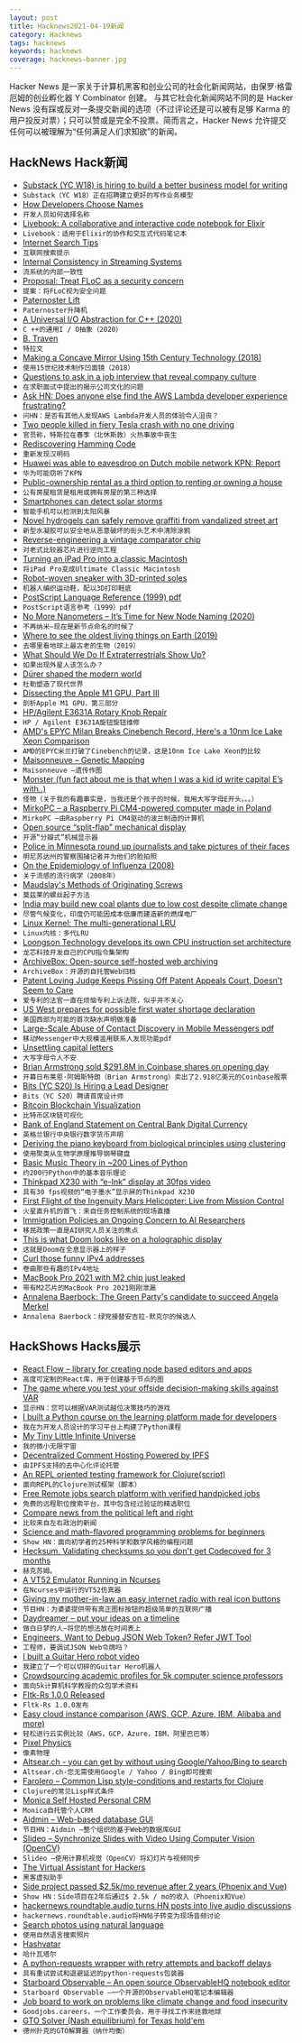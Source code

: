 ```yaml
---
layout: post
title: Hacknews2021-04-19新闻
category: Hacknews
tags: hacknews
keywords: hacknews
coverage: hacknews-banner.jpg
---
```


Hacker News 是一家关于计算机黑客和创业公司的社会化新闻网站，由保罗·格雷厄姆的创业孵化器 Y Combinator 创建。
与其它社会化新闻网站不同的是 Hacker News 没有踩或反对一条提交新闻的选项（不过评论还是可以被有足够 Karma 的用户投反对票）；只可以赞或是完全不投票。简而言之，Hacker News 允许提交任何可以被理解为“任何满足人们求知欲”的新闻。

## HackNews Hack新闻


- [Substack (YC W18) is hiring to build a better business model for writing](https://substack.com/jobs)
- `Substack（YC W18）正在招聘建立更好的写作业务模型`
- [How Developers Choose Names](https://arxiv.org/abs/2103.07487)
- `开发人员如何选择名称`
- [Livebook: A collaborative and interactive code notebook for Elixir](https://dashbit.co/blog/announcing-livebook?new=1)
- `Livebook：适用于Elixir的协作和交互式代码笔记本`
- [Internet Search Tips](https://www.gwern.net/Search)
- `互联网搜索提示`
- [Internal Consistency in Streaming Systems](https://scattered-thoughts.net/writing/internal-consistency-in-streaming-systems/)
- `流系统的内部一致性`
- [Proposal: Treat FLoC as a security concern](https://make.wordpress.org/core/2021/04/18/proposal-treat-floc-as-a-security-concern/)
- `提案：将FLoC视为安全问题`
- [Paternoster Lift](https://en.wikipedia.org/wiki/Paternoster_lift)
- `Paternoster升降机`
- [A Universal I/O Abstraction for C++ (2020)](https://cor3ntin.github.io/posts/iouring/)
- `C ++的通用I / O抽象（2020）`
- [B. Traven](https://en.wikipedia.org/wiki/B._Traven)
- `特拉文`
- [Making a Concave Mirror Using 15th Century Technology (2018)](https://wp.optics.arizona.edu/falco/art-optics/historical-questions/making-a-concave-mirror/)
- `使用15世纪技术制作凹面镜（2018）`
- [Questions to ask in a job interview that reveal company culture](https://www.fastcompany.com/90622890/10-questions-to-ask-in-a-job-interview-that-will-really-expose-a-companys-culture)
- `在求职面试中提出的揭示公司文化的问题`
- [Ask HN: Does anyone else find the AWS Lambda developer experience frustrating?](item?id=26855037)
- `问HN：是否有其他人发现AWS Lambda开发人员的体验令人沮丧？`
- [Two people killed in fiery Tesla crash with no one driving](https://www.click2houston.com/news/local/2021/04/18/2-men-dead-after-fiery-tesla-crash-in-spring-officials-say/)
- `官员称，特斯拉在春季（北休斯敦）火热事故中丧生`
- [Rediscovering Hamming Code](https://blog.digital-horror.com/rediscovering-hamming-code/)
- `重新发现汉明码`
- [Huawei was able to eavesdrop on Dutch mobile network KPN: Report](https://nltimes.nl/2021/04/17/huawei-able-eavesdrop-dutch-mobile-network-kpn-report)
- `华为可能窃听了KPN`
- [Public-ownership rental as a third option to renting or owning a house](https://www.theatlantic.com/ideas/archive/2021/03/why-its-better-to-rent-than-to-own/618254)
- `公有房屋租赁是租用或拥有房屋的第三种选择`
- [Smartphones can detect solar storms](https://academictimes.com/smartphones-can-detect-huge-solar-storms/)
- `智能手机可以检测到太阳风暴`
- [Novel hydrogels can safely remove graffiti from vandalized street art](https://arstechnica.com/science/2021/04/novel-hydrogels-can-safely-remove-graffiti-from-vandalized-street-art/)
- `新型水凝胶可以安全地从恶意破坏的街头艺术中清除涂鸦`
- [Reverse-engineering a vintage comparator chip](http://www.righto.com/2021/04/reverse-engineering-vintage-comparator.html)
- `对老式比较器芯片进行逆向工程`
- [Turning an iPad Pro into a classic Macintosh](https://blog.gingerbeardman.com/2021/04/17/turning-an-ipad-pro-into-the-ultimate-classic-macintosh/)
- `将iPad Pro变成Ultimate Classic Macintosh`
- [Robot-woven sneaker with 3D-printed soles](https://spectrum.ieee.org/tech-talk/robotics/industrial-robots/adidas-futurecraft-3d-printed-robot-woven-sneaker)
- `机器人编织运动鞋，配以3D打印鞋底`
- [PostScript Language Reference (1999) pdf](https://www.adobe.com/content/dam/acom/en/devnet/actionscript/articles/PLRM.pdf)
- `PostScript语言参考（1999）pdf`
- [No More Nanometers – It’s Time for New Node Naming (2020)](https://www.eejournal.com/article/no-more-nanometers/)
- `不再纳米–现在是新节点命名的时候了`
- [Where to see the oldest living things on Earth (2019)](https://edition.cnn.com/travel/article/oldest-living-things/index.html)
- `去哪里看地球上最古老的生物（2019）`
- [What Should We Do If Extraterrestrials Show Up?](https://www.scientificamerican.com/article/what-should-we-do-if-extraterrestrials-show-up/)
- `如果出现外星人该怎么办？`
- [Dürer shaped the modern world](https://www.newstatesman.com/Albrecht-durer-albert-whale-philip-hoare)
- `杜勒塑造了现代世界`
- [Dissecting the Apple M1 GPU, Part III](https://rosenzweig.io/blog/asahi-gpu-part-3.html)
- `剖析Apple M1 GPU，第三部分`
- [HP/Agilent E3631A Rotary Knob Repair](https://tomverbeure.github.io/2021/04/15/Agilent-E3631A-Knob-Repair.html)
- `HP / Agilent E3631A旋钮旋钮维修`
- [AMD's EPYC Milan Breaks Cinebench Record, Here's a 10nm Ice Lake Xeon Comparison](https://www.tomshardware.com/news/amds-epyc-milan-breaks-cinebench-record-heres-a-10nm-ice-lake-xeon-comparison)
- `AMD的EPYC米兰打破了Cinebench的记录，这是10nm Ice Lake Xeon的比较`
- [Maisonneuve – Genetic Mapping](https://maisonneuve.org/article/2021/04/12/genetic-mapping/)
- `Maisonneuve –遗传作图`
- [Monster (fun fact about me is that when I was a kid id write capital E’s with..)](https://idlnmclean.tumblr.com/post/644363337362292736/fun-fact-about-me-is-that-when-i-was-a-kid-id)
- `怪物（关于我的有趣事实是，当我还是个孩子的时候，我用大写字母E开头。。。）`
- [MirkoPC – a Raspberry Pi CM4-powered computer made in Poland](https://www.jeffgeerling.com/blog/2021/mirkopc-full-featured-raspberry-pi-desktop-computer)
- `MirkoPC –由Raspberry Pi CM4驱动的波兰制造的计算机`
- [Open source “split-flap” mechanical display](https://github.com/scottbez1/splitflap)
- `开源“分瓣式”机械显示器`
- [Police in Minnesota round up journalists and take pictures of their faces](https://www.usatoday.com/story/news/nation/2021/04/17/brooklyn-center-protests-police-round-up-journalists/7268057002/)
- `明尼苏达州的警察围捕记者并为他们的脸拍照`
- [On the Epidemiology of Influenza (2008)](https://virologyj.biomedcentral.com/articles/10.1186/1743-422X-5-29)
- `关于流感的流行病学（2008年）`
- [Maudslay's Methods of Originating Screws](https://chestofbooks.com/home-improvement/workshop/Turning-Mechanical/Maudslay-s-Methods-Of-Originating-Screws.html)
- `莫兹莱的螺丝起子方法`
- [India may build new coal plants due to low cost despite climate change](https://www.reuters.com/world/india/exclusive-india-may-build-new-coal-plants-due-low-cost-despite-climate-change-2021-04-18/)
- `尽管气候变化，印度仍可能因成本低廉而建造新的燃煤电厂`
- [Linux Kernel: The multi-generational LRU](https://lwn.net/Articles/851184/)
- `Linux内核：多代LRU`
- [Loongson Technology develops its own CPU instruction set architecture](https://www.tomshardware.com/news/loongson-technology-develops-its-own-cpu-instruction-set-architecture)
- `龙芯科技开发自己的CPU指令集架构`
- [ArchiveBox: Open-source self-hosted web archiving](https://archivebox.io/)
- `ArchiveBox：开源的自托管Web归档`
- [Patent Loving Judge Keeps Pissing Off Patent Appeals Court, Doesn't Seem to Care](https://www.techdirt.com/articles/20210409/00165046581/patent-loving-judge-keeps-pissing-off-patent-appeals-court-doesnt-seem-to-care-very-much.shtml)
- `爱专利的法官一直在烦恼专利上诉法院，似乎并不关心`
- [US West prepares for possible first water shortage declaration](https://apnews.com/article/arizona-colorado-lakes-water-shortages-colorado-river-09302e61c5e0ef051f50459f3dcb771f)
- `美国西部为可能的首次缺水声明做准备`
- [Large-Scale Abuse of Contact Discovery in Mobile Messengers pdf](https://www.ndss-symposium.org/wp-content/uploads/ndss2021_1C-3_23159_paper.pdf)
- `移动Messenger中大规模滥用联系人发现功能pdf`
- [Unsettling capital letters](https://art-by-kaine-shields.tumblr.com/post/643105913844154368/fun-fact-about-me-is-that-when-i-was-a-kid-id)
- `大写字母令人不安`
- [Brian Armstrong sold $291.8M in Coinbase shares on opening day](https://www.reuters.com/technology/coinbase-chief-executive-armstrong-sold-2918-million-shares-opening-day-2021-04-19/)
- `开幕日布莱恩·阿姆斯特朗（Brian Armstrong）卖出了2.918亿美元的Coinbase股票`
- [Bits (YC S20) Is Hiring a Lead Designer](https://www.ycombinator.com/companies/bits/jobs/4letnQ3-lead-designer)
- `Bits（YC S20）聘请首席设计师`
- [Bitcoin Blockchain Visualization](https://symphony.iohk.io/en/)
- `比特币区块链可视化`
- [Bank of England Statement on Central Bank Digital Currency](https://www.bankofengland.co.uk/news/2021/april/bank-of-england-statement-on-central-bank-digital-currency)
- `英格兰银行中央银行数字货币声明`
- [Deriving the piano keyboard from biological principles using clustering](https://fiftysevendegreesofrad.github.io/JupyterNotes/piano.html)
- `使用聚类从生物学原理推导钢琴键盘`
- [Basic Music Theory in ~200 Lines of Python](https://www.mvanga.com/blog/basic-music-theory-in-200-lines-of-python)
- `约200行Python中的基本音乐理论`
- [Thinkpad X230 with “e-Ink” display at 30fps video](https://www.youtube.com/watch?v=HuegrU_kIq8)
- `具有30 fps视频的“电子墨水”显示屏的Thinkpad X230`
- [First Flight of the Ingenuity Mars Helicopter: Live from Mission Control](https://www.youtube.com/watch?v=p1KolyCqICI)
- `火星直升机的首飞：来自任务控制系统的现场直播`
- [Immigration Policies an Ongoing Concern to AI Researchers](https://www.unite.ai/immigration-policies-an-ongoing-concern-to-ai-researchers/)
- `移民政策一直是AI研究人员关注的焦点`
- [This is what Doom looks like on a holographic display](https://twitter.com/jankais3r/status/1383865733063479304)
- `这就是Doom在全息显示器上的样子`
- [Curl those funny IPv4 addresses](https://daniel.haxx.se/blog/2021/04/19/curl-those-funny-ipv4-addresses/)
- `卷曲那些有趣的IPv4地址`
- [MacBook Pro 2021 with M2 chip just leaked](https://www.tomsguide.com/news/macbook-pro-2021-with-m2-chip-could-launch-this-fall-heres-why)
- `带有M2芯片的MacBook Pro 2021刚刚泄漏`
- [Annalena Baerbock: The Green Party's candidate to succeed Angela Merkel](https://www.dw.com/en/annalena-baerbock-the-green-partys-candidate-to-succeed-chancellor-angela-merkel/a-57092415)
- `Annalena Baerbock：绿党接替安吉拉·默克尔的候选人`


## HackShows Hacks展示

- [ React Flow – library for creating node based editors and apps](https://github.com/wbkd/react-flow)
- `高度可定制的React库，用于创建基于节点的图`
- [ The game where you test your offside decision-making skills against VAR](https://offsideornot.com/)
- `显示HN：您可以根据VAR测试越位决策技巧的游戏`
- [ I built a Python course on the learning platform made for developers](https://www.slip.so/courses/python-dictionaries-from-a-to-z)
- `我在为开发人员设计的学习平台上构建了Python课程`
- [ My Tiny Little Infinite Universe](https://github.com/RobinLinus/my-tiny-little-infinite-universe)
- `我的微小无限宇宙`
- [ Decentralized Comment Hosting Powered by IPFS](https://komento.host)
- `由IPFS支持的去中心化评论托管`
- [ An REPL oriented testing framework for Clojure(script)](https://fctorial.github.io/posts/tst.html)
- `面向REPL的Clojure测试框架（脚本）`
- [ Free Remote jobs search platform with verified handpicked jobs](https://www.beefrii.com)
- `免费的远程职位搜索平台，其中包含经过验证的精选职位`
- [ Compare news from the political left and right](https://their.news)
- `比较来自左右政治的新闻`
- [ Science and math-flavored programming problems for beginners](https://projectlovelace.net/problems/)
- `Show HN：面向初学者的25种科学和数学风格的编程问题`
- [ Hecksum. Validating checksums so you don't get Codecoved for 3 months](https://www.hecksum.com/)
- `赫克苏姆。`
- [ A VT52 Emulator Running in Ncurses](https://github.com/TurkeyMcMac/vt52ish)
- `在Ncurses中运行的VT52仿真器`
- [ Giving my mother-in-law an easy internet radio with real icon buttons](http://bef.no/radio/)
- `节目HN：为婆婆提供带有真正图标按钮的超级简单的互联网广播`
- [ Daydreamer – put your ideas on a timeline](https://daydreamer.app)
- `做白日梦的人–将您的想法放在时间表上`
- [ Engineers, Want to Debug JSON Web Token? Refer JWT Tool](https://jwt.tool-kit.dev/)
- `工程师，要调试JSON Web令牌吗？`
- [ I built a Guitar Hero robot video](https://www.youtube.com/watch?v=htk6eXxpSNA)
- `我建立了一个可以切碎的Guitar Hero机器人`
- [ Crowdsourcing academic profiles for 5k computer science professors](https://drafty.cs.brown.edu/csprofessors)
- `面向5k计算机科学教授的众包学术资料`
- [ Fltk-Rs 1.0.0 Released](https://github.com/MoAlyousef/fltk-rs)
- `Fltk-Rs 1.0.0发布`
- [ Easy cloud instance comparison (AWS, GCP, Azure, IBM, Alibaba and more)](https://cloudoptimizer.io)
- `轻松进行云实例比较（AWS，GCP，Azure，IBM，阿里巴巴等）`
- [ Pixel Physics](https://victorribeiro.com/pixelPhysics/)
- `像素物理`
- [ Altsear.ch - you can get by without using Google/Yahoo/Bing to search](https://altsear.ch/)
- `Altsear.ch-您无需使用Google / Yahoo / Bing即可搜索`
- [ Farolero – Common Lisp style-conditions and restarts for Clojure](https://github.com/IGJoshua/farolero)
- `Clojure的常见Lisp样式条件`
- [ Monica Self Hosted Personal CRM](https://www.monicahq.com/)
- `Monica自托管个人CRM`
- [ Aidmin – Web-based database GUI](https://aidmin.io)
- `节目HN：Aidmin –整个组织的基于Web的数据库GUI`
- [ Slideo – Synchronize Slides with Video Using Computer Vision (OpenCV)](https://github.com/hediet/slideo/blob/master/README.md)
- `Slideo –使用计算机视觉（OpenCV）将幻灯片与视频同步`
- [ The Virtual Assistant for Hackers](https://www.josunday.com/download)
- `黑客虚拟助手`
- [ Side project passed $2.5k/mo revenue after 2 years (Phoenix and Vue)](item?id=26855726)
- `Show HN：Side项目在2年后通过$ 2.5k / mo的收入（Phoenix和Vue）`
- [ hackernews.roundtable.audio turns HN posts into live audio discussions](https://hackernews.roundtable.audio/)
- `hackernews.roundtable.audio将HN帖子转变为现场音频讨论`
- [ Search photos using natural language](https://github.com/haltakov/natural-language-image-search/)
- `使用自然语言搜索照片`
- [ Hashvatar](http://hashvatar.vercel.app)
- `哈什瓦塔尔`
- [ A python-requests wrapper with retry attempts and backoff delays](https://github.com/PatrickMurray/RequestsStampede)
- `具有重试尝试和退避延迟的python-requests包装器`
- [ Starboard Observable – An open source ObservableHQ notebook editor](https://starboard.gg/gz/open-source-observablehq-nfwK2VA)
- `Starboard Observable –一个开源的ObservableHQ笔记本编辑器`
- [ Job board to work on problems like climate change and food insecurity](https://goodjobs.careers/)
- `Goodjobs.careers，一个工作委员会，用于寻找工作来拯救地球`
- [ GTO Solver (Nash equilibrium) for Texas hold'em](https://asolver.xyz/)
- `德州扑克的GTO解算器（纳什均衡）`

